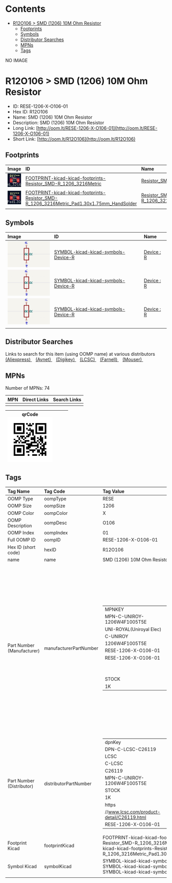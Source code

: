



Contents
========

* [R12O106 > SMD (1206) 10M Ohm Resistor](#r12o106--smd-1206-10m-ohm-resistor)
	* [Footprints](#footprints)
	* [Symbols](#symbols)
	* [Distributor Searches](#distributor-searches)
	* [MPNs](#mpns)
	* [Tags](#tags)
  
NO IMAGE  
# R12O106 > SMD (1206) 10M Ohm Resistor

- ID: RESE-1206-X-O106-01
- Hex ID: R12O106
- Name: SMD (1206) 10M Ohm Resistor
- Description: SMD (1206) 10M Ohm Resistor
- Long Link: [http://oom.lt/RESE-1206-X-O106-01](http://oom.lt/RESE-1206-X-O106-01)
- Short Link: [http://oom.lt/R12O106](http://oom.lt/R12O106)

## Footprints
  

|Image|ID|Name|
| :--- | :--- | :--- |
|[![](https://raw.githubusercontent.com/oomlout/oomlout_OOMP_eda_V2/main/FOOTPRINT/kicad/kicad-footprints/Resistor_SMD/R_1206_3216Metric/image_140.png)](https://github.com/oomlout/oomlout_OOMP_eda_V2/tree/main/FOOTPRINT/kicad/kicad-footprints/Resistor_SMD/R_1206_3216Metric/)|[FOOTPRINT-kicad-kicad-footprints-Resistor_SMD-R_1206_3216Metric](https://github.com/oomlout/oomlout_OOMP_eda_V2/tree/main/FOOTPRINT/kicad/kicad-footprints/Resistor_SMD/R_1206_3216Metric/)|[Resistor_SMD : R_1206_3216Metric](https://github.com/oomlout/oomlout_OOMP_eda_V2/tree/main/FOOTPRINT/kicad/kicad-footprints/Resistor_SMD/R_1206_3216Metric/)|
|[![](https://raw.githubusercontent.com/oomlout/oomlout_OOMP_eda_V2/main/FOOTPRINT/kicad/kicad-footprints/Resistor_SMD/R_1206_3216Metric_Pad1.30x1.75mm_HandSolder/image_140.png)](https://github.com/oomlout/oomlout_OOMP_eda_V2/tree/main/FOOTPRINT/kicad/kicad-footprints/Resistor_SMD/R_1206_3216Metric_Pad1.30x1.75mm_HandSolder/)|[FOOTPRINT-kicad-kicad-footprints-Resistor_SMD-R_1206_3216Metric_Pad1.30x1.75mm_HandSolder](https://github.com/oomlout/oomlout_OOMP_eda_V2/tree/main/FOOTPRINT/kicad/kicad-footprints/Resistor_SMD/R_1206_3216Metric_Pad1.30x1.75mm_HandSolder/)|[Resistor_SMD : R_1206_3216Metric_Pad1.30x1.75mm_HandSolder](https://github.com/oomlout/oomlout_OOMP_eda_V2/tree/main/FOOTPRINT/kicad/kicad-footprints/Resistor_SMD/R_1206_3216Metric_Pad1.30x1.75mm_HandSolder/)|
||||

## Symbols
  

|Image|ID|Name|
| :--- | :--- | :--- |
|[![](https://raw.githubusercontent.com/oomlout/oomlout_OOMP_eda_V2/main/SYMBOL/kicad/kicad-symbols/Device/R/image_140.png)](https://github.com/oomlout/oomlout_OOMP_eda_V2/tree/main/SYMBOL/kicad/kicad-symbols/Device/R/)|[SYMBOL-kicad-kicad-symbols-Device-R](https://github.com/oomlout/oomlout_OOMP_eda_V2/tree/main/SYMBOL/kicad/kicad-symbols/Device/R/)|[Device : R](https://github.com/oomlout/oomlout_OOMP_eda_V2/tree/main/SYMBOL/kicad/kicad-symbols/Device/R/)|
|[![](https://raw.githubusercontent.com/oomlout/oomlout_OOMP_eda_V2/main/SYMBOL/kicad/kicad-symbols/Device/R/image_140.png)](https://github.com/oomlout/oomlout_OOMP_eda_V2/tree/main/SYMBOL/kicad/kicad-symbols/Device/R/)|[SYMBOL-kicad-kicad-symbols-Device-R](https://github.com/oomlout/oomlout_OOMP_eda_V2/tree/main/SYMBOL/kicad/kicad-symbols/Device/R/)|[Device : R](https://github.com/oomlout/oomlout_OOMP_eda_V2/tree/main/SYMBOL/kicad/kicad-symbols/Device/R/)|
|[![](https://raw.githubusercontent.com/oomlout/oomlout_OOMP_eda_V2/main/SYMBOL/kicad/kicad-symbols/Device/R/image_140.png)](https://github.com/oomlout/oomlout_OOMP_eda_V2/tree/main/SYMBOL/kicad/kicad-symbols/Device/R/)|[SYMBOL-kicad-kicad-symbols-Device-R](https://github.com/oomlout/oomlout_OOMP_eda_V2/tree/main/SYMBOL/kicad/kicad-symbols/Device/R/)|[Device : R](https://github.com/oomlout/oomlout_OOMP_eda_V2/tree/main/SYMBOL/kicad/kicad-symbols/Device/R/)|
||||

## Distributor Searches
  
Links to search for this item (using OOMP name) at various distributors  
[(Aliexpress) ](https://www.aliexpress.com/wholesale?SearchText=1117SMD+1206+10M+Ohm+Resistor)&nbsp;&nbsp;&nbsp;[(Avnet) ](https://www.avnet.com/shop/us/search/SMD+1206+10M+Ohm+Resistor)&nbsp;&nbsp;&nbsp;[(Digikey) ](https://www.digikey.co.uk/en/products/result?s=SMD+1206+10M+Ohm+Resistor)&nbsp;&nbsp;&nbsp;[(LCSC) ](https://www.lcsc.com/search?q=SMD+1206+10M+Ohm+Resistor)&nbsp;&nbsp;&nbsp;[(Farnell) ](https://uk.farnell.com/search?st=SMD+1206+10M+Ohm+Resistor)&nbsp;&nbsp;&nbsp;[(Mouser) ](https://www.mouser.com/c/?q=SMD+1206+10M+Ohm+Resistor)&nbsp;&nbsp;&nbsp;
## MPNs
  
Number of MPNs: 74  

|MPN|Direct Links|Search Links|
| :--- | :--- | :--- |
||||
  

|qrCode<br>[![](https://raw.githubusercontent.com/oomlout/oomlout_OOMP_parts_V2/main/RESE/1206/X/O106/01/qrCode_140.png)](https://github.com/oomlout/oomlout_OOMP_parts_V2/tree/main/RESE/1206/X/O106/01/qrCode.png)||||
| :---: | :---: | :---: | :---: |

## Tags
  

|Tag Name|Tag Code|Tag Value|
| :--- | :--- | :--- |
|OOMP Type|oompType|RESE|
|OOMP Size|oompSize|1206|
|OOMP Color|oompColor|X|
|OOMP Description|oompDesc|O106|
|OOMP Index|oompIndex|01|
|Full OOMP ID|oompID|RESE-1206-X-O106-01|
|Hex ID (short code)|hexID|R12O106|
|name|name|SMD (1206) 10M Ohm Resistor|
|Part Number (Manufacturer)|manufacturerPartNumber|<table><tr><td>MPNKEY</td></tr><tr><td> MPN-C-UNIROY-1206W4F1005T5E</td><td> MANUFACTURER</td></tr><tr><td> UNI-ROYAL(Uniroyal Elec)</td><td> MANUCODE</td></tr><tr><td> C-UNIROY</td><td> MPN</td></tr><tr><td> 1206W4F1005T5E</td><td> OOMPIDPARTIAL</td></tr><tr><td> RESE-1206-X-O106-01</td><td> OOMPID</td></tr><tr><td> RESE-1206-X-O106-01</td><td> LINK</td></tr><tr><td> </td><td> DESCRIPTION</td></tr><tr><td> </td><td> TAGS</td></tr><tr><td> STOCK</td></tr><tr><td>1K</td></tr></table></td><td> <table><tr><td>MPNKEY</td></tr><tr><td> MPN-C-UNIROY-1206W4J0106T5E</td><td> MANUFACTURER</td></tr><tr><td> UNI-ROYAL(Uniroyal Elec)</td><td> MANUCODE</td></tr><tr><td> C-UNIROY</td><td> MPN</td></tr><tr><td> 1206W4J0106T5E</td><td> OOMPIDPARTIAL</td></tr><tr><td> RESE-1206-X-O106-01</td><td> OOMPID</td></tr><tr><td> RESE-1206-X-O106-01</td><td> LINK</td></tr><tr><td> </td><td> DESCRIPTION</td></tr><tr><td> </td><td> TAGS</td></tr><tr><td> STOCK</td></tr><tr><td>1K</td></tr></table></td><td> <table><tr><td>MPNKEY</td></tr><tr><td> MPN-C-LIZELE-CR1206F41005G</td><td> MANUFACTURER</td></tr><tr><td> LIZ Elec</td><td> MANUCODE</td></tr><tr><td> C-LIZELE</td><td> MPN</td></tr><tr><td> CR1206F41005G</td><td> OOMPIDPARTIAL</td></tr><tr><td> RESE-1206-X-O106-01</td><td> OOMPID</td></tr><tr><td> RESE-1206-X-O106-01</td><td> LINK</td></tr><tr><td> </td><td> DESCRIPTION</td></tr><tr><td> </td><td> TAGS</td></tr><tr><td> STOCK</td></tr><tr><td>1K</td></tr></table></td><td> <table><tr><td>MPNKEY</td></tr><tr><td> MPN-C-LIZELE-CR1206J40106G</td><td> MANUFACTURER</td></tr><tr><td> LIZ Elec</td><td> MANUCODE</td></tr><tr><td> C-LIZELE</td><td> MPN</td></tr><tr><td> CR1206J40106G</td><td> OOMPIDPARTIAL</td></tr><tr><td> RESE-1206-X-O106-01</td><td> OOMPID</td></tr><tr><td> RESE-1206-X-O106-01</td><td> LINK</td></tr><tr><td> </td><td> DESCRIPTION</td></tr><tr><td> </td><td> TAGS</td></tr><tr><td> STOCK</td></tr><tr><td>1K</td></tr></table></td><td> <table><tr><td>MPNKEY</td></tr><tr><td> MPN-C-RALEC-RTT061005FTP</td><td> MANUFACTURER</td></tr><tr><td> RALEC</td><td> MANUCODE</td></tr><tr><td> C-RALEC</td><td> MPN</td></tr><tr><td> RTT061005FTP</td><td> OOMPIDPARTIAL</td></tr><tr><td> RESE-1206-X-O106-01</td><td> OOMPID</td></tr><tr><td> RESE-1206-X-O106-01</td><td> LINK</td></tr><tr><td> </td><td> DESCRIPTION</td></tr><tr><td> </td><td> TAGS</td></tr><tr><td> STOCK</td></tr><tr><td>1K</td></tr></table></td><td> <table><tr><td>MPNKEY</td></tr><tr><td> MPN-C-RALEC-RTT06106JTP</td><td> MANUFACTURER</td></tr><tr><td> RALEC</td><td> MANUCODE</td></tr><tr><td> C-RALEC</td><td> MPN</td></tr><tr><td> RTT06106JTP</td><td> OOMPIDPARTIAL</td></tr><tr><td> RESE-1206-X-O106-01</td><td> OOMPID</td></tr><tr><td> RESE-1206-X-O106-01</td><td> LINK</td></tr><tr><td> </td><td> DESCRIPTION</td></tr><tr><td> </td><td> TAGS</td></tr><tr><td> STOCK</td></tr><tr><td>1K</td></tr></table></td><td> <table><tr><td>MPNKEY</td></tr><tr><td> MPN-C-YAGEO-RC1206JR-0710ML</td><td> MANUFACTURER</td></tr><tr><td> YAGEO</td><td> MANUCODE</td></tr><tr><td> C-YAGEO</td><td> MPN</td></tr><tr><td> RC1206JR-0710ML</td><td> OOMPIDPARTIAL</td></tr><tr><td> RESE-1206-X-O106-01</td><td> OOMPID</td></tr><tr><td> RESE-1206-X-O106-01</td><td> LINK</td></tr><tr><td> </td><td> DESCRIPTION</td></tr><tr><td> </td><td> TAGS</td></tr><tr><td> </td></tr></table></td><td> <table><tr><td>MPNKEY</td></tr><tr><td> MPN-C-WALSIN-WR12X106JTL</td><td> MANUFACTURER</td></tr><tr><td> Walsin Tech Corp</td><td> MANUCODE</td></tr><tr><td> C-WALSIN</td><td> MPN</td></tr><tr><td> WR12X106JTL</td><td> OOMPIDPARTIAL</td></tr><tr><td> RESE-1206-X-O106-01</td><td> OOMPID</td></tr><tr><td> RESE-1206-X-O106-01</td><td> LINK</td></tr><tr><td> </td><td> DESCRIPTION</td></tr><tr><td> </td><td> TAGS</td></tr><tr><td> </td></tr></table></td><td> <table><tr><td>MPNKEY</td></tr><tr><td> MPN-C-YAGEO-AC1206FR-0710ML</td><td> MANUFACTURER</td></tr><tr><td> YAGEO</td><td> MANUCODE</td></tr><tr><td> C-YAGEO</td><td> MPN</td></tr><tr><td> AC1206FR-0710ML</td><td> OOMPIDPARTIAL</td></tr><tr><td> RESE-1206-X-O106-01</td><td> OOMPID</td></tr><tr><td> RESE-1206-X-O106-01</td><td> LINK</td></tr><tr><td> </td><td> DESCRIPTION</td></tr><tr><td> </td><td> TAGS</td></tr><tr><td> </td></tr></table></td><td> <table><tr><td>MPNKEY</td></tr><tr><td> MPN-C-EVEROH-CR1206J10M0P05Z</td><td> MANUFACTURER</td></tr><tr><td> Ever Ohms Tech</td><td> MANUCODE</td></tr><tr><td> C-EVEROH</td><td> MPN</td></tr><tr><td> CR1206J10M0P05Z</td><td> OOMPIDPARTIAL</td></tr><tr><td> RESE-1206-X-O106-01</td><td> OOMPID</td></tr><tr><td> RESE-1206-X-O106-01</td><td> LINK</td></tr><tr><td> </td><td> DESCRIPTION</td></tr><tr><td> </td><td> TAGS</td></tr><tr><td> STOCK</td></tr><tr><td>1K</td></tr></table></td><td> <table><tr><td>MPNKEY</td></tr><tr><td> MPN-C-TAITEC-RM12FTN1005</td><td> MANUFACTURER</td></tr><tr><td> TA-I Tech</td><td> MANUCODE</td></tr><tr><td> C-TAITEC</td><td> MPN</td></tr><tr><td> RM12FTN1005</td><td> OOMPIDPARTIAL</td></tr><tr><td> RESE-1206-X-O106-01</td><td> OOMPID</td></tr><tr><td> RESE-1206-X-O106-01</td><td> LINK</td></tr><tr><td> </td><td> DESCRIPTION</td></tr><tr><td> </td><td> TAGS</td></tr><tr><td> </td></tr></table></td><td> <table><tr><td>MPNKEY</td></tr><tr><td> MPN-C-YAGEO-RC1206FR-0710ML</td><td> MANUFACTURER</td></tr><tr><td> YAGEO</td><td> MANUCODE</td></tr><tr><td> C-YAGEO</td><td> MPN</td></tr><tr><td> RC1206FR-0710ML</td><td> OOMPIDPARTIAL</td></tr><tr><td> RESE-1206-X-O106-01</td><td> OOMPID</td></tr><tr><td> RESE-1206-X-O106-01</td><td> LINK</td></tr><tr><td> </td><td> DESCRIPTION</td></tr><tr><td> </td><td> TAGS</td></tr><tr><td> STOCK</td></tr><tr><td>1K</td></tr></table></td><td> <table><tr><td>MPNKEY</td></tr><tr><td> MPN-C-FHGUAN-RS-06L106JT</td><td> MANUFACTURER</td></tr><tr><td> FH (Guangdong Fenghua Advanced Tech)</td><td> MANUCODE</td></tr><tr><td> C-FHGUAN</td><td> MPN</td></tr><tr><td> RS-06L106JT</td><td> OOMPIDPARTIAL</td></tr><tr><td> RESE-1206-X-O106-01</td><td> OOMPID</td></tr><tr><td> RESE-1206-X-O106-01</td><td> LINK</td></tr><tr><td> </td><td> DESCRIPTION</td></tr><tr><td> </td><td> TAGS</td></tr><tr><td> </td></tr></table></td><td> <table><tr><td>MPNKEY</td></tr><tr><td> MPN-C-FHGUAN-RS-06L1005FT</td><td> MANUFACTURER</td></tr><tr><td> FH (Guangdong Fenghua Advanced Tech)</td><td> MANUCODE</td></tr><tr><td> C-FHGUAN</td><td> MPN</td></tr><tr><td> RS-06L1005FT</td><td> OOMPIDPARTIAL</td></tr><tr><td> RESE-1206-X-O106-01</td><td> OOMPID</td></tr><tr><td> RESE-1206-X-O106-01</td><td> LINK</td></tr><tr><td> </td><td> DESCRIPTION</td></tr><tr><td> </td><td> TAGS</td></tr><tr><td> </td></tr></table></td><td> <table><tr><td>MPNKEY</td></tr><tr><td> MPN-C-TYOHM-RMC120610M1%N</td><td> MANUFACTURER</td></tr><tr><td> TyoHM</td><td> MANUCODE</td></tr><tr><td> C-TYOHM</td><td> MPN</td></tr><tr><td> RMC120610M1%N</td><td> OOMPIDPARTIAL</td></tr><tr><td> RESE-1206-X-O106-01</td><td> OOMPID</td></tr><tr><td> RESE-1206-X-O106-01</td><td> LINK</td></tr><tr><td> </td><td> DESCRIPTION</td></tr><tr><td> </td><td> TAGS</td></tr><tr><td> </td></tr></table></td><td> <table><tr><td>MPNKEY</td></tr><tr><td> MPN-C-YAGEO-RV1206FR-0710ML</td><td> MANUFACTURER</td></tr><tr><td> YAGEO</td><td> MANUCODE</td></tr><tr><td> C-YAGEO</td><td> MPN</td></tr><tr><td> RV1206FR-0710ML</td><td> OOMPIDPARTIAL</td></tr><tr><td> RESE-1206-X-O106-01</td><td> OOMPID</td></tr><tr><td> RESE-1206-X-O106-01</td><td> LINK</td></tr><tr><td> </td><td> DESCRIPTION</td></tr><tr><td> </td><td> TAGS</td></tr><tr><td> </td></tr></table></td><td> <table><tr><td>MPNKEY</td></tr><tr><td> MPN-C-WALSIN-WR12W1005FTL</td><td> MANUFACTURER</td></tr><tr><td> Walsin Tech Corp</td><td> MANUCODE</td></tr><tr><td> C-WALSIN</td><td> MPN</td></tr><tr><td> WR12W1005FTL</td><td> OOMPIDPARTIAL</td></tr><tr><td> RESE-1206-X-O106-01</td><td> OOMPID</td></tr><tr><td> RESE-1206-X-O106-01</td><td> LINK</td></tr><tr><td> </td><td> DESCRIPTION</td></tr><tr><td> </td><td> TAGS</td></tr><tr><td> </td></tr></table></td><td> <table><tr><td>MPNKEY</td></tr><tr><td> MPN-C-KOASPE-HV73V2BTTD106J</td><td> MANUFACTURER</td></tr><tr><td> KOA Speer Elec</td><td> MANUCODE</td></tr><tr><td> C-KOASPE</td><td> MPN</td></tr><tr><td> HV73V2BTTD106J</td><td> OOMPIDPARTIAL</td></tr><tr><td> RESE-1206-X-O106-01</td><td> OOMPID</td></tr><tr><td> RESE-1206-X-O106-01</td><td> LINK</td></tr><tr><td> </td><td> DESCRIPTION</td></tr><tr><td> </td><td> TAGS</td></tr><tr><td> STOCK</td></tr><tr><td>1K</td></tr></table></td><td> <table><tr><td>MPNKEY</td></tr><tr><td> MPN-C-UNIROY-HV06W4J0106T5E</td><td> MANUFACTURER</td></tr><tr><td> UNI-ROYAL(Uniroyal Elec)</td><td> MANUCODE</td></tr><tr><td> C-UNIROY</td><td> MPN</td></tr><tr><td> HV06W4J0106T5E</td><td> OOMPIDPARTIAL</td></tr><tr><td> RESE-1206-X-O106-01</td><td> OOMPID</td></tr><tr><td> RESE-1206-X-O106-01</td><td> LINK</td></tr><tr><td> </td><td> DESCRIPTION</td></tr><tr><td> </td><td> TAGS</td></tr><tr><td> </td></tr></table></td><td> <table><tr><td>MPNKEY</td></tr><tr><td> MPN-C-VIKING-CR-06JL7---10M</td><td> MANUFACTURER</td></tr><tr><td> Viking Tech</td><td> MANUCODE</td></tr><tr><td> C-VIKING</td><td> MPN</td></tr><tr><td> CR-06JL7---10M</td><td> OOMPIDPARTIAL</td></tr><tr><td> RESE-1206-X-O106-01</td><td> OOMPID</td></tr><tr><td> RESE-1206-X-O106-01</td><td> LINK</td></tr><tr><td> </td><td> DESCRIPTION</td></tr><tr><td> </td><td> TAGS</td></tr><tr><td> </td></tr></table></td><td> <table><tr><td>MPNKEY</td></tr><tr><td> MPN-C-EVEROH-CR1206J10MP05</td><td> MANUFACTURER</td></tr><tr><td> Ever Ohms Tech</td><td> MANUCODE</td></tr><tr><td> C-EVEROH</td><td> MPN</td></tr><tr><td> CR1206J10MP05</td><td> OOMPIDPARTIAL</td></tr><tr><td> RESE-1206-X-O106-01</td><td> OOMPID</td></tr><tr><td> RESE-1206-X-O106-01</td><td> LINK</td></tr><tr><td> </td><td> DESCRIPTION</td></tr><tr><td> </td><td> TAGS</td></tr><tr><td> </td></tr></table></td><td> <table><tr><td>MPNKEY</td></tr><tr><td> MPN-C-KOASPE-RK73B2BTTD106J</td><td> MANUFACTURER</td></tr><tr><td> KOA Speer Elec</td><td> MANUCODE</td></tr><tr><td> C-KOASPE</td><td> MPN</td></tr><tr><td> RK73B2BTTD106J</td><td> OOMPIDPARTIAL</td></tr><tr><td> RESE-1206-X-O106-01</td><td> OOMPID</td></tr><tr><td> RESE-1206-X-O106-01</td><td> LINK</td></tr><tr><td> </td><td> DESCRIPTION</td></tr><tr><td> </td><td> TAGS</td></tr><tr><td> STOCK</td></tr><tr><td>1K</td></tr></table></td><td> <table><tr><td>MPNKEY</td></tr><tr><td> MPN-C-KOASPE-RK73H2BTTD1005F</td><td> MANUFACTURER</td></tr><tr><td> KOA Speer Elec</td><td> MANUCODE</td></tr><tr><td> C-KOASPE</td><td> MPN</td></tr><tr><td> RK73H2BTTD1005F</td><td> OOMPIDPARTIAL</td></tr><tr><td> RESE-1206-X-O106-01</td><td> OOMPID</td></tr><tr><td> RESE-1206-X-O106-01</td><td> LINK</td></tr><tr><td> </td><td> DESCRIPTION</td></tr><tr><td> </td><td> TAGS</td></tr><tr><td> </td></tr></table></td><td> <table><tr><td>MPNKEY</td></tr><tr><td> MPN-C-VISHAY-CRCW120610M0FKEA</td><td> MANUFACTURER</td></tr><tr><td> Vishay Intertech</td><td> MANUCODE</td></tr><tr><td> C-VISHAY</td><td> MPN</td></tr><tr><td> CRCW120610M0FKEA</td><td> OOMPIDPARTIAL</td></tr><tr><td> RESE-1206-X-O106-01</td><td> OOMPID</td></tr><tr><td> RESE-1206-X-O106-01</td><td> LINK</td></tr><tr><td> </td><td> DESCRIPTION</td></tr><tr><td> </td><td> TAGS</td></tr><tr><td> </td></tr></table></td><td> <table><tr><td>MPNKEY</td></tr><tr><td> MPN-C-EVEROH-CR1206F10M0P05Z</td><td> MANUFACTURER</td></tr><tr><td> Ever Ohms Tech</td><td> MANUCODE</td></tr><tr><td> C-EVEROH</td><td> MPN</td></tr><tr><td> CR1206F10M0P05Z</td><td> OOMPIDPARTIAL</td></tr><tr><td> RESE-1206-X-O106-01</td><td> OOMPID</td></tr><tr><td> RESE-1206-X-O106-01</td><td> LINK</td></tr><tr><td> </td><td> DESCRIPTION</td></tr><tr><td> </td><td> TAGS</td></tr><tr><td> STOCK</td></tr><tr><td>1K</td></tr></table></td><td> <table><tr><td>MPNKEY</td></tr><tr><td> MPN-C-UNIROY-NQ06W4F1005T5E</td><td> MANUFACTURER</td></tr><tr><td> UNI-ROYAL(Uniroyal Elec)</td><td> MANUCODE</td></tr><tr><td> C-UNIROY</td><td> MPN</td></tr><tr><td> NQ06W4F1005T5E</td><td> OOMPIDPARTIAL</td></tr><tr><td> RESE-1206-X-O106-01</td><td> OOMPID</td></tr><tr><td> RESE-1206-X-O106-01</td><td> LINK</td></tr><tr><td> </td><td> DESCRIPTION</td></tr><tr><td> </td><td> TAGS</td></tr><tr><td> </td></tr></table></td><td> <table><tr><td>MPNKEY</td></tr><tr><td> MPN-C-UNIROY-AS0606J0106T5E</td><td> MANUFACTURER</td></tr><tr><td> UNI-ROYAL(Uniroyal Elec)</td><td> MANUCODE</td></tr><tr><td> C-UNIROY</td><td> MPN</td></tr><tr><td> AS0606J0106T5E</td><td> OOMPIDPARTIAL</td></tr><tr><td> RESE-1206-X-O106-01</td><td> OOMPID</td></tr><tr><td> RESE-1206-X-O106-01</td><td> LINK</td></tr><tr><td> </td><td> DESCRIPTION</td></tr><tr><td> </td><td> TAGS</td></tr><tr><td> </td></tr></table></td><td> <table><tr><td>MPNKEY</td></tr><tr><td> MPN-C-ROHMSE-KTR18EZPF1005</td><td> MANUFACTURER</td></tr><tr><td> ROHM Semicon</td><td> MANUCODE</td></tr><tr><td> C-ROHMSE</td><td> MPN</td></tr><tr><td> KTR18EZPF1005</td><td> OOMPIDPARTIAL</td></tr><tr><td> RESE-1206-X-O106-01</td><td> OOMPID</td></tr><tr><td> RESE-1206-X-O106-01</td><td> LINK</td></tr><tr><td> </td><td> DESCRIPTION</td></tr><tr><td> </td><td> TAGS</td></tr><tr><td> </td></tr></table></td><td> <table><tr><td>MPNKEY</td></tr><tr><td> MPN-C-BOURNS-CHV1206-JW-106ELF</td><td> MANUFACTURER</td></tr><tr><td> BOURNS</td><td> MANUCODE</td></tr><tr><td> C-BOURNS</td><td> MPN</td></tr><tr><td> CHV1206-JW-106ELF</td><td> OOMPIDPARTIAL</td></tr><tr><td> RESE-1206-X-O106-01</td><td> OOMPID</td></tr><tr><td> RESE-1206-X-O106-01</td><td> LINK</td></tr><tr><td> </td><td> DESCRIPTION</td></tr><tr><td> </td><td> TAGS</td></tr><tr><td> </td></tr></table></td><td> <table><tr><td>MPNKEY</td></tr><tr><td> MPN-C-BOURNS-CHV1206-FX-1005ELF</td><td> MANUFACTURER</td></tr><tr><td> BOURNS</td><td> MANUCODE</td></tr><tr><td> C-BOURNS</td><td> MPN</td></tr><tr><td> CHV1206-FX-1005ELF</td><td> OOMPIDPARTIAL</td></tr><tr><td> RESE-1206-X-O106-01</td><td> OOMPID</td></tr><tr><td> RESE-1206-X-O106-01</td><td> LINK</td></tr><tr><td> </td><td> DESCRIPTION</td></tr><tr><td> </td><td> TAGS</td></tr><tr><td> </td></tr></table></td><td> <table><tr><td>MPNKEY</td></tr><tr><td> MPN-C-VISHAY-RCV120610M0JNEA</td><td> MANUFACTURER</td></tr><tr><td> Vishay Intertech</td><td> MANUCODE</td></tr><tr><td> C-VISHAY</td><td> MPN</td></tr><tr><td> RCV120610M0JNEA</td><td> OOMPIDPARTIAL</td></tr><tr><td> RESE-1206-X-O106-01</td><td> OOMPID</td></tr><tr><td> RESE-1206-X-O106-01</td><td> LINK</td></tr><tr><td> </td><td> DESCRIPTION</td></tr><tr><td> </td><td> TAGS</td></tr><tr><td> </td></tr></table></td><td> <table><tr><td>MPNKEY</td></tr><tr><td> MPN-C-VISHAY-RCV120610M0FKEA</td><td> MANUFACTURER</td></tr><tr><td> Vishay Intertech</td><td> MANUCODE</td></tr><tr><td> C-VISHAY</td><td> MPN</td></tr><tr><td> RCV120610M0FKEA</td><td> OOMPIDPARTIAL</td></tr><tr><td> RESE-1206-X-O106-01</td><td> OOMPID</td></tr><tr><td> RESE-1206-X-O106-01</td><td> LINK</td></tr><tr><td> </td><td> DESCRIPTION</td></tr><tr><td> </td><td> TAGS</td></tr><tr><td> </td></tr></table></td><td> <table><tr><td>MPNKEY</td></tr><tr><td> MPN-C-BOURNS-CR1206-JW-106ELF</td><td> MANUFACTURER</td></tr><tr><td> BOURNS</td><td> MANUCODE</td></tr><tr><td> C-BOURNS</td><td> MPN</td></tr><tr><td> CR1206-JW-106ELF</td><td> OOMPIDPARTIAL</td></tr><tr><td> RESE-1206-X-O106-01</td><td> OOMPID</td></tr><tr><td> RESE-1206-X-O106-01</td><td> LINK</td></tr><tr><td> </td><td> DESCRIPTION</td></tr><tr><td> </td><td> TAGS</td></tr><tr><td> </td></tr></table></td><td> <table><tr><td>MPNKEY</td></tr><tr><td> MPN-C-ROHMSE-ESR18EZPF1005</td><td> MANUFACTURER</td></tr><tr><td> ROHM Semicon</td><td> MANUCODE</td></tr><tr><td> C-ROHMSE</td><td> MPN</td></tr><tr><td> ESR18EZPF1005</td><td> OOMPIDPARTIAL</td></tr><tr><td> RESE-1206-X-O106-01</td><td> OOMPID</td></tr><tr><td> RESE-1206-X-O106-01</td><td> LINK</td></tr><tr><td> </td><td> DESCRIPTION</td></tr><tr><td> </td><td> TAGS</td></tr><tr><td> </td></tr></table></td><td> <table><tr><td>MPNKEY</td></tr><tr><td> MPN-C-TECONN-CRGH1206J10M</td><td> MANUFACTURER</td></tr><tr><td> TE Connectivity</td><td> MANUCODE</td></tr><tr><td> C-TECONN</td><td> MPN</td></tr><tr><td> CRGH1206J10M</td><td> OOMPIDPARTIAL</td></tr><tr><td> RESE-1206-X-O106-01</td><td> OOMPID</td></tr><tr><td> RESE-1206-X-O106-01</td><td> LINK</td></tr><tr><td> </td><td> DESCRIPTION</td></tr><tr><td> </td><td> TAGS</td></tr><tr><td> </td></tr></table></td><td> <table><tr><td>MPNKEY</td></tr><tr><td> MPN-C-TECONN-CRG1206F10M</td><td> MANUFACTURER</td></tr><tr><td> TE Connectivity</td><td> MANUCODE</td></tr><tr><td> C-TECONN</td><td> MPN</td></tr><tr><td> CRG1206F10M</td><td> OOMPIDPARTIAL</td></tr><tr><td> RESE-1206-X-O106-01</td><td> OOMPID</td></tr><tr><td> RESE-1206-X-O106-01</td><td> LINK</td></tr><tr><td> </td><td> DESCRIPTION</td></tr><tr><td> </td><td> TAGS</td></tr><tr><td> </td></tr></table></td><td> <table><tr><td>MPNKEY</td></tr><tr><td> MPN-C-OHMITE-HVC1206T1005JET</td><td> MANUFACTURER</td></tr><tr><td> Ohmite</td><td> MANUCODE</td></tr><tr><td> C-OHMITE</td><td> MPN</td></tr><tr><td> HVC1206T1005JET</td><td> OOMPIDPARTIAL</td></tr><tr><td> RESE-1206-X-O106-01</td><td> OOMPID</td></tr><tr><td> RESE-1206-X-O106-01</td><td> LINK</td></tr><tr><td> </td><td> DESCRIPTION</td></tr><tr><td> </td><td> TAGS</td></tr><tr><td> </td></tr></table></td><td> <table><tr><td>MPNKEY</td></tr><tr><td> MPN-C-UNIROY-1206W4F1005T5E</td><td> MANUFACTURER</td></tr><tr><td> UNI-ROYAL(Uniroyal Elec)</td><td> MANUCODE</td></tr><tr><td> C-UNIROY</td><td> MPN</td></tr><tr><td> 1206W4F1005T5E</td><td> OOMPIDPARTIAL</td></tr><tr><td> RESE-1206-X-O106-01</td><td> OOMPID</td></tr><tr><td> RESE-1206-X-O106-01</td><td> LINK</td></tr><tr><td> </td><td> DESCRIPTION</td></tr><tr><td> </td><td> TAGS</td></tr><tr><td> STOCK</td></tr><tr><td>1K</td></tr></table></td><td> <table><tr><td>MPNKEY</td></tr><tr><td> MPN-C-UNIROY-1206W4J0106T5E</td><td> MANUFACTURER</td></tr><tr><td> UNI-ROYAL(Uniroyal Elec)</td><td> MANUCODE</td></tr><tr><td> C-UNIROY</td><td> MPN</td></tr><tr><td> 1206W4J0106T5E</td><td> OOMPIDPARTIAL</td></tr><tr><td> RESE-1206-X-O106-01</td><td> OOMPID</td></tr><tr><td> RESE-1206-X-O106-01</td><td> LINK</td></tr><tr><td> </td><td> DESCRIPTION</td></tr><tr><td> </td><td> TAGS</td></tr><tr><td> STOCK</td></tr><tr><td>1K</td></tr></table></td><td> <table><tr><td>MPNKEY</td></tr><tr><td> MPN-C-LIZELE-CR1206F41005G</td><td> MANUFACTURER</td></tr><tr><td> LIZ Elec</td><td> MANUCODE</td></tr><tr><td> C-LIZELE</td><td> MPN</td></tr><tr><td> CR1206F41005G</td><td> OOMPIDPARTIAL</td></tr><tr><td> RESE-1206-X-O106-01</td><td> OOMPID</td></tr><tr><td> RESE-1206-X-O106-01</td><td> LINK</td></tr><tr><td> </td><td> DESCRIPTION</td></tr><tr><td> </td><td> TAGS</td></tr><tr><td> STOCK</td></tr><tr><td>1K</td></tr></table></td><td> <table><tr><td>MPNKEY</td></tr><tr><td> MPN-C-LIZELE-CR1206J40106G</td><td> MANUFACTURER</td></tr><tr><td> LIZ Elec</td><td> MANUCODE</td></tr><tr><td> C-LIZELE</td><td> MPN</td></tr><tr><td> CR1206J40106G</td><td> OOMPIDPARTIAL</td></tr><tr><td> RESE-1206-X-O106-01</td><td> OOMPID</td></tr><tr><td> RESE-1206-X-O106-01</td><td> LINK</td></tr><tr><td> </td><td> DESCRIPTION</td></tr><tr><td> </td><td> TAGS</td></tr><tr><td> STOCK</td></tr><tr><td>1K</td></tr></table></td><td> <table><tr><td>MPNKEY</td></tr><tr><td> MPN-C-RALEC-RTT061005FTP</td><td> MANUFACTURER</td></tr><tr><td> RALEC</td><td> MANUCODE</td></tr><tr><td> C-RALEC</td><td> MPN</td></tr><tr><td> RTT061005FTP</td><td> OOMPIDPARTIAL</td></tr><tr><td> RESE-1206-X-O106-01</td><td> OOMPID</td></tr><tr><td> RESE-1206-X-O106-01</td><td> LINK</td></tr><tr><td> </td><td> DESCRIPTION</td></tr><tr><td> </td><td> TAGS</td></tr><tr><td> STOCK</td></tr><tr><td>1K</td></tr></table></td><td> <table><tr><td>MPNKEY</td></tr><tr><td> MPN-C-RALEC-RTT06106JTP</td><td> MANUFACTURER</td></tr><tr><td> RALEC</td><td> MANUCODE</td></tr><tr><td> C-RALEC</td><td> MPN</td></tr><tr><td> RTT06106JTP</td><td> OOMPIDPARTIAL</td></tr><tr><td> RESE-1206-X-O106-01</td><td> OOMPID</td></tr><tr><td> RESE-1206-X-O106-01</td><td> LINK</td></tr><tr><td> </td><td> DESCRIPTION</td></tr><tr><td> </td><td> TAGS</td></tr><tr><td> STOCK</td></tr><tr><td>1K</td></tr></table></td><td> <table><tr><td>MPNKEY</td></tr><tr><td> MPN-C-YAGEO-RC1206JR-0710ML</td><td> MANUFACTURER</td></tr><tr><td> YAGEO</td><td> MANUCODE</td></tr><tr><td> C-YAGEO</td><td> MPN</td></tr><tr><td> RC1206JR-0710ML</td><td> OOMPIDPARTIAL</td></tr><tr><td> RESE-1206-X-O106-01</td><td> OOMPID</td></tr><tr><td> RESE-1206-X-O106-01</td><td> LINK</td></tr><tr><td> </td><td> DESCRIPTION</td></tr><tr><td> </td><td> TAGS</td></tr><tr><td> </td></tr></table></td><td> <table><tr><td>MPNKEY</td></tr><tr><td> MPN-C-WALSIN-WR12X106JTL</td><td> MANUFACTURER</td></tr><tr><td> Walsin Tech Corp</td><td> MANUCODE</td></tr><tr><td> C-WALSIN</td><td> MPN</td></tr><tr><td> WR12X106JTL</td><td> OOMPIDPARTIAL</td></tr><tr><td> RESE-1206-X-O106-01</td><td> OOMPID</td></tr><tr><td> RESE-1206-X-O106-01</td><td> LINK</td></tr><tr><td> </td><td> DESCRIPTION</td></tr><tr><td> </td><td> TAGS</td></tr><tr><td> </td></tr></table></td><td> <table><tr><td>MPNKEY</td></tr><tr><td> MPN-C-YAGEO-AC1206FR-0710ML</td><td> MANUFACTURER</td></tr><tr><td> YAGEO</td><td> MANUCODE</td></tr><tr><td> C-YAGEO</td><td> MPN</td></tr><tr><td> AC1206FR-0710ML</td><td> OOMPIDPARTIAL</td></tr><tr><td> RESE-1206-X-O106-01</td><td> OOMPID</td></tr><tr><td> RESE-1206-X-O106-01</td><td> LINK</td></tr><tr><td> </td><td> DESCRIPTION</td></tr><tr><td> </td><td> TAGS</td></tr><tr><td> </td></tr></table></td><td> <table><tr><td>MPNKEY</td></tr><tr><td> MPN-C-EVEROH-CR1206J10M0P05Z</td><td> MANUFACTURER</td></tr><tr><td> Ever Ohms Tech</td><td> MANUCODE</td></tr><tr><td> C-EVEROH</td><td> MPN</td></tr><tr><td> CR1206J10M0P05Z</td><td> OOMPIDPARTIAL</td></tr><tr><td> RESE-1206-X-O106-01</td><td> OOMPID</td></tr><tr><td> RESE-1206-X-O106-01</td><td> LINK</td></tr><tr><td> </td><td> DESCRIPTION</td></tr><tr><td> </td><td> TAGS</td></tr><tr><td> STOCK</td></tr><tr><td>1K</td></tr></table></td><td> <table><tr><td>MPNKEY</td></tr><tr><td> MPN-C-TAITEC-RM12FTN1005</td><td> MANUFACTURER</td></tr><tr><td> TA-I Tech</td><td> MANUCODE</td></tr><tr><td> C-TAITEC</td><td> MPN</td></tr><tr><td> RM12FTN1005</td><td> OOMPIDPARTIAL</td></tr><tr><td> RESE-1206-X-O106-01</td><td> OOMPID</td></tr><tr><td> RESE-1206-X-O106-01</td><td> LINK</td></tr><tr><td> </td><td> DESCRIPTION</td></tr><tr><td> </td><td> TAGS</td></tr><tr><td> </td></tr></table></td><td> <table><tr><td>MPNKEY</td></tr><tr><td> MPN-C-YAGEO-RC1206FR-0710ML</td><td> MANUFACTURER</td></tr><tr><td> YAGEO</td><td> MANUCODE</td></tr><tr><td> C-YAGEO</td><td> MPN</td></tr><tr><td> RC1206FR-0710ML</td><td> OOMPIDPARTIAL</td></tr><tr><td> RESE-1206-X-O106-01</td><td> OOMPID</td></tr><tr><td> RESE-1206-X-O106-01</td><td> LINK</td></tr><tr><td> </td><td> DESCRIPTION</td></tr><tr><td> </td><td> TAGS</td></tr><tr><td> STOCK</td></tr><tr><td>1K</td></tr></table></td><td> <table><tr><td>MPNKEY</td></tr><tr><td> MPN-C-FHGUAN-RS-06L106JT</td><td> MANUFACTURER</td></tr><tr><td> FH (Guangdong Fenghua Advanced Tech)</td><td> MANUCODE</td></tr><tr><td> C-FHGUAN</td><td> MPN</td></tr><tr><td> RS-06L106JT</td><td> OOMPIDPARTIAL</td></tr><tr><td> RESE-1206-X-O106-01</td><td> OOMPID</td></tr><tr><td> RESE-1206-X-O106-01</td><td> LINK</td></tr><tr><td> </td><td> DESCRIPTION</td></tr><tr><td> </td><td> TAGS</td></tr><tr><td> </td></tr></table></td><td> <table><tr><td>MPNKEY</td></tr><tr><td> MPN-C-FHGUAN-RS-06L1005FT</td><td> MANUFACTURER</td></tr><tr><td> FH (Guangdong Fenghua Advanced Tech)</td><td> MANUCODE</td></tr><tr><td> C-FHGUAN</td><td> MPN</td></tr><tr><td> RS-06L1005FT</td><td> OOMPIDPARTIAL</td></tr><tr><td> RESE-1206-X-O106-01</td><td> OOMPID</td></tr><tr><td> RESE-1206-X-O106-01</td><td> LINK</td></tr><tr><td> </td><td> DESCRIPTION</td></tr><tr><td> </td><td> TAGS</td></tr><tr><td> </td></tr></table></td><td> <table><tr><td>MPNKEY</td></tr><tr><td> MPN-C-TYOHM-RMC120610M1%N</td><td> MANUFACTURER</td></tr><tr><td> TyoHM</td><td> MANUCODE</td></tr><tr><td> C-TYOHM</td><td> MPN</td></tr><tr><td> RMC120610M1%N</td><td> OOMPIDPARTIAL</td></tr><tr><td> RESE-1206-X-O106-01</td><td> OOMPID</td></tr><tr><td> RESE-1206-X-O106-01</td><td> LINK</td></tr><tr><td> </td><td> DESCRIPTION</td></tr><tr><td> </td><td> TAGS</td></tr><tr><td> </td></tr></table></td><td> <table><tr><td>MPNKEY</td></tr><tr><td> MPN-C-YAGEO-RV1206FR-0710ML</td><td> MANUFACTURER</td></tr><tr><td> YAGEO</td><td> MANUCODE</td></tr><tr><td> C-YAGEO</td><td> MPN</td></tr><tr><td> RV1206FR-0710ML</td><td> OOMPIDPARTIAL</td></tr><tr><td> RESE-1206-X-O106-01</td><td> OOMPID</td></tr><tr><td> RESE-1206-X-O106-01</td><td> LINK</td></tr><tr><td> </td><td> DESCRIPTION</td></tr><tr><td> </td><td> TAGS</td></tr><tr><td> </td></tr></table></td><td> <table><tr><td>MPNKEY</td></tr><tr><td> MPN-C-WALSIN-WR12W1005FTL</td><td> MANUFACTURER</td></tr><tr><td> Walsin Tech Corp</td><td> MANUCODE</td></tr><tr><td> C-WALSIN</td><td> MPN</td></tr><tr><td> WR12W1005FTL</td><td> OOMPIDPARTIAL</td></tr><tr><td> RESE-1206-X-O106-01</td><td> OOMPID</td></tr><tr><td> RESE-1206-X-O106-01</td><td> LINK</td></tr><tr><td> </td><td> DESCRIPTION</td></tr><tr><td> </td><td> TAGS</td></tr><tr><td> </td></tr></table></td><td> <table><tr><td>MPNKEY</td></tr><tr><td> MPN-C-KOASPE-HV73V2BTTD106J</td><td> MANUFACTURER</td></tr><tr><td> KOA Speer Elec</td><td> MANUCODE</td></tr><tr><td> C-KOASPE</td><td> MPN</td></tr><tr><td> HV73V2BTTD106J</td><td> OOMPIDPARTIAL</td></tr><tr><td> RESE-1206-X-O106-01</td><td> OOMPID</td></tr><tr><td> RESE-1206-X-O106-01</td><td> LINK</td></tr><tr><td> </td><td> DESCRIPTION</td></tr><tr><td> </td><td> TAGS</td></tr><tr><td> STOCK</td></tr><tr><td>1K</td></tr></table></td><td> <table><tr><td>MPNKEY</td></tr><tr><td> MPN-C-UNIROY-HV06W4J0106T5E</td><td> MANUFACTURER</td></tr><tr><td> UNI-ROYAL(Uniroyal Elec)</td><td> MANUCODE</td></tr><tr><td> C-UNIROY</td><td> MPN</td></tr><tr><td> HV06W4J0106T5E</td><td> OOMPIDPARTIAL</td></tr><tr><td> RESE-1206-X-O106-01</td><td> OOMPID</td></tr><tr><td> RESE-1206-X-O106-01</td><td> LINK</td></tr><tr><td> </td><td> DESCRIPTION</td></tr><tr><td> </td><td> TAGS</td></tr><tr><td> </td></tr></table></td><td> <table><tr><td>MPNKEY</td></tr><tr><td> MPN-C-VIKING-CR-06JL7---10M</td><td> MANUFACTURER</td></tr><tr><td> Viking Tech</td><td> MANUCODE</td></tr><tr><td> C-VIKING</td><td> MPN</td></tr><tr><td> CR-06JL7---10M</td><td> OOMPIDPARTIAL</td></tr><tr><td> RESE-1206-X-O106-01</td><td> OOMPID</td></tr><tr><td> RESE-1206-X-O106-01</td><td> LINK</td></tr><tr><td> </td><td> DESCRIPTION</td></tr><tr><td> </td><td> TAGS</td></tr><tr><td> </td></tr></table></td><td> <table><tr><td>MPNKEY</td></tr><tr><td> MPN-C-EVEROH-CR1206J10MP05</td><td> MANUFACTURER</td></tr><tr><td> Ever Ohms Tech</td><td> MANUCODE</td></tr><tr><td> C-EVEROH</td><td> MPN</td></tr><tr><td> CR1206J10MP05</td><td> OOMPIDPARTIAL</td></tr><tr><td> RESE-1206-X-O106-01</td><td> OOMPID</td></tr><tr><td> RESE-1206-X-O106-01</td><td> LINK</td></tr><tr><td> </td><td> DESCRIPTION</td></tr><tr><td> </td><td> TAGS</td></tr><tr><td> </td></tr></table></td><td> <table><tr><td>MPNKEY</td></tr><tr><td> MPN-C-KOASPE-RK73B2BTTD106J</td><td> MANUFACTURER</td></tr><tr><td> KOA Speer Elec</td><td> MANUCODE</td></tr><tr><td> C-KOASPE</td><td> MPN</td></tr><tr><td> RK73B2BTTD106J</td><td> OOMPIDPARTIAL</td></tr><tr><td> RESE-1206-X-O106-01</td><td> OOMPID</td></tr><tr><td> RESE-1206-X-O106-01</td><td> LINK</td></tr><tr><td> </td><td> DESCRIPTION</td></tr><tr><td> </td><td> TAGS</td></tr><tr><td> STOCK</td></tr><tr><td>1K</td></tr></table></td><td> <table><tr><td>MPNKEY</td></tr><tr><td> MPN-C-KOASPE-RK73H2BTTD1005F</td><td> MANUFACTURER</td></tr><tr><td> KOA Speer Elec</td><td> MANUCODE</td></tr><tr><td> C-KOASPE</td><td> MPN</td></tr><tr><td> RK73H2BTTD1005F</td><td> OOMPIDPARTIAL</td></tr><tr><td> RESE-1206-X-O106-01</td><td> OOMPID</td></tr><tr><td> RESE-1206-X-O106-01</td><td> LINK</td></tr><tr><td> </td><td> DESCRIPTION</td></tr><tr><td> </td><td> TAGS</td></tr><tr><td> </td></tr></table></td><td> <table><tr><td>MPNKEY</td></tr><tr><td> MPN-C-VISHAY-CRCW120610M0FKEA</td><td> MANUFACTURER</td></tr><tr><td> Vishay Intertech</td><td> MANUCODE</td></tr><tr><td> C-VISHAY</td><td> MPN</td></tr><tr><td> CRCW120610M0FKEA</td><td> OOMPIDPARTIAL</td></tr><tr><td> RESE-1206-X-O106-01</td><td> OOMPID</td></tr><tr><td> RESE-1206-X-O106-01</td><td> LINK</td></tr><tr><td> </td><td> DESCRIPTION</td></tr><tr><td> </td><td> TAGS</td></tr><tr><td> </td></tr></table></td><td> <table><tr><td>MPNKEY</td></tr><tr><td> MPN-C-EVEROH-CR1206F10M0P05Z</td><td> MANUFACTURER</td></tr><tr><td> Ever Ohms Tech</td><td> MANUCODE</td></tr><tr><td> C-EVEROH</td><td> MPN</td></tr><tr><td> CR1206F10M0P05Z</td><td> OOMPIDPARTIAL</td></tr><tr><td> RESE-1206-X-O106-01</td><td> OOMPID</td></tr><tr><td> RESE-1206-X-O106-01</td><td> LINK</td></tr><tr><td> </td><td> DESCRIPTION</td></tr><tr><td> </td><td> TAGS</td></tr><tr><td> STOCK</td></tr><tr><td>1K</td></tr></table></td><td> <table><tr><td>MPNKEY</td></tr><tr><td> MPN-C-UNIROY-NQ06W4F1005T5E</td><td> MANUFACTURER</td></tr><tr><td> UNI-ROYAL(Uniroyal Elec)</td><td> MANUCODE</td></tr><tr><td> C-UNIROY</td><td> MPN</td></tr><tr><td> NQ06W4F1005T5E</td><td> OOMPIDPARTIAL</td></tr><tr><td> RESE-1206-X-O106-01</td><td> OOMPID</td></tr><tr><td> RESE-1206-X-O106-01</td><td> LINK</td></tr><tr><td> </td><td> DESCRIPTION</td></tr><tr><td> </td><td> TAGS</td></tr><tr><td> </td></tr></table></td><td> <table><tr><td>MPNKEY</td></tr><tr><td> MPN-C-UNIROY-AS0606J0106T5E</td><td> MANUFACTURER</td></tr><tr><td> UNI-ROYAL(Uniroyal Elec)</td><td> MANUCODE</td></tr><tr><td> C-UNIROY</td><td> MPN</td></tr><tr><td> AS0606J0106T5E</td><td> OOMPIDPARTIAL</td></tr><tr><td> RESE-1206-X-O106-01</td><td> OOMPID</td></tr><tr><td> RESE-1206-X-O106-01</td><td> LINK</td></tr><tr><td> </td><td> DESCRIPTION</td></tr><tr><td> </td><td> TAGS</td></tr><tr><td> </td></tr></table></td><td> <table><tr><td>MPNKEY</td></tr><tr><td> MPN-C-ROHMSE-KTR18EZPF1005</td><td> MANUFACTURER</td></tr><tr><td> ROHM Semicon</td><td> MANUCODE</td></tr><tr><td> C-ROHMSE</td><td> MPN</td></tr><tr><td> KTR18EZPF1005</td><td> OOMPIDPARTIAL</td></tr><tr><td> RESE-1206-X-O106-01</td><td> OOMPID</td></tr><tr><td> RESE-1206-X-O106-01</td><td> LINK</td></tr><tr><td> </td><td> DESCRIPTION</td></tr><tr><td> </td><td> TAGS</td></tr><tr><td> </td></tr></table></td><td> <table><tr><td>MPNKEY</td></tr><tr><td> MPN-C-BOURNS-CHV1206-JW-106ELF</td><td> MANUFACTURER</td></tr><tr><td> BOURNS</td><td> MANUCODE</td></tr><tr><td> C-BOURNS</td><td> MPN</td></tr><tr><td> CHV1206-JW-106ELF</td><td> OOMPIDPARTIAL</td></tr><tr><td> RESE-1206-X-O106-01</td><td> OOMPID</td></tr><tr><td> RESE-1206-X-O106-01</td><td> LINK</td></tr><tr><td> </td><td> DESCRIPTION</td></tr><tr><td> </td><td> TAGS</td></tr><tr><td> </td></tr></table></td><td> <table><tr><td>MPNKEY</td></tr><tr><td> MPN-C-BOURNS-CHV1206-FX-1005ELF</td><td> MANUFACTURER</td></tr><tr><td> BOURNS</td><td> MANUCODE</td></tr><tr><td> C-BOURNS</td><td> MPN</td></tr><tr><td> CHV1206-FX-1005ELF</td><td> OOMPIDPARTIAL</td></tr><tr><td> RESE-1206-X-O106-01</td><td> OOMPID</td></tr><tr><td> RESE-1206-X-O106-01</td><td> LINK</td></tr><tr><td> </td><td> DESCRIPTION</td></tr><tr><td> </td><td> TAGS</td></tr><tr><td> </td></tr></table></td><td> <table><tr><td>MPNKEY</td></tr><tr><td> MPN-C-VISHAY-RCV120610M0JNEA</td><td> MANUFACTURER</td></tr><tr><td> Vishay Intertech</td><td> MANUCODE</td></tr><tr><td> C-VISHAY</td><td> MPN</td></tr><tr><td> RCV120610M0JNEA</td><td> OOMPIDPARTIAL</td></tr><tr><td> RESE-1206-X-O106-01</td><td> OOMPID</td></tr><tr><td> RESE-1206-X-O106-01</td><td> LINK</td></tr><tr><td> </td><td> DESCRIPTION</td></tr><tr><td> </td><td> TAGS</td></tr><tr><td> </td></tr></table></td><td> <table><tr><td>MPNKEY</td></tr><tr><td> MPN-C-VISHAY-RCV120610M0FKEA</td><td> MANUFACTURER</td></tr><tr><td> Vishay Intertech</td><td> MANUCODE</td></tr><tr><td> C-VISHAY</td><td> MPN</td></tr><tr><td> RCV120610M0FKEA</td><td> OOMPIDPARTIAL</td></tr><tr><td> RESE-1206-X-O106-01</td><td> OOMPID</td></tr><tr><td> RESE-1206-X-O106-01</td><td> LINK</td></tr><tr><td> </td><td> DESCRIPTION</td></tr><tr><td> </td><td> TAGS</td></tr><tr><td> </td></tr></table></td><td> <table><tr><td>MPNKEY</td></tr><tr><td> MPN-C-BOURNS-CR1206-JW-106ELF</td><td> MANUFACTURER</td></tr><tr><td> BOURNS</td><td> MANUCODE</td></tr><tr><td> C-BOURNS</td><td> MPN</td></tr><tr><td> CR1206-JW-106ELF</td><td> OOMPIDPARTIAL</td></tr><tr><td> RESE-1206-X-O106-01</td><td> OOMPID</td></tr><tr><td> RESE-1206-X-O106-01</td><td> LINK</td></tr><tr><td> </td><td> DESCRIPTION</td></tr><tr><td> </td><td> TAGS</td></tr><tr><td> </td></tr></table></td><td> <table><tr><td>MPNKEY</td></tr><tr><td> MPN-C-ROHMSE-ESR18EZPF1005</td><td> MANUFACTURER</td></tr><tr><td> ROHM Semicon</td><td> MANUCODE</td></tr><tr><td> C-ROHMSE</td><td> MPN</td></tr><tr><td> ESR18EZPF1005</td><td> OOMPIDPARTIAL</td></tr><tr><td> RESE-1206-X-O106-01</td><td> OOMPID</td></tr><tr><td> RESE-1206-X-O106-01</td><td> LINK</td></tr><tr><td> </td><td> DESCRIPTION</td></tr><tr><td> </td><td> TAGS</td></tr><tr><td> </td></tr></table></td><td> <table><tr><td>MPNKEY</td></tr><tr><td> MPN-C-TECONN-CRGH1206J10M</td><td> MANUFACTURER</td></tr><tr><td> TE Connectivity</td><td> MANUCODE</td></tr><tr><td> C-TECONN</td><td> MPN</td></tr><tr><td> CRGH1206J10M</td><td> OOMPIDPARTIAL</td></tr><tr><td> RESE-1206-X-O106-01</td><td> OOMPID</td></tr><tr><td> RESE-1206-X-O106-01</td><td> LINK</td></tr><tr><td> </td><td> DESCRIPTION</td></tr><tr><td> </td><td> TAGS</td></tr><tr><td> </td></tr></table></td><td> <table><tr><td>MPNKEY</td></tr><tr><td> MPN-C-TECONN-CRG1206F10M</td><td> MANUFACTURER</td></tr><tr><td> TE Connectivity</td><td> MANUCODE</td></tr><tr><td> C-TECONN</td><td> MPN</td></tr><tr><td> CRG1206F10M</td><td> OOMPIDPARTIAL</td></tr><tr><td> RESE-1206-X-O106-01</td><td> OOMPID</td></tr><tr><td> RESE-1206-X-O106-01</td><td> LINK</td></tr><tr><td> </td><td> DESCRIPTION</td></tr><tr><td> </td><td> TAGS</td></tr><tr><td> </td></tr></table></td><td> <table><tr><td>MPNKEY</td></tr><tr><td> MPN-C-OHMITE-HVC1206T1005JET</td><td> MANUFACTURER</td></tr><tr><td> Ohmite</td><td> MANUCODE</td></tr><tr><td> C-OHMITE</td><td> MPN</td></tr><tr><td> HVC1206T1005JET</td><td> OOMPIDPARTIAL</td></tr><tr><td> RESE-1206-X-O106-01</td><td> OOMPID</td></tr><tr><td> RESE-1206-X-O106-01</td><td> LINK</td></tr><tr><td> </td><td> DESCRIPTION</td></tr><tr><td> </td><td> TAGS</td></tr><tr><td> </td></tr></table>|
|Part Number (Distributor)|distributorPartNumber|<table><tr><td>dpnKey</td></tr><tr><td> DPN-C-LCSC-C26119</td><td> DISTRIBUTOR</td></tr><tr><td> LCSC</td><td> DISTRCODE</td></tr><tr><td> C-LCSC</td><td> DPN</td></tr><tr><td> C26119</td><td> MPN</td></tr><tr><td> MPN-C-UNIROY-1206W4F1005T5E</td><td> TAGS</td></tr><tr><td> STOCK</td></tr><tr><td>1K</td><td> LINK</td></tr><tr><td> https</td></tr><tr><td>//www.lcsc.com/product-detail/C26119.html</td><td> OOMPID</td></tr><tr><td> RESE-1206-X-O106-01</td></tr></table></td><td> <table><tr><td>dpnKey</td></tr><tr><td> DPN-C-LCSC-C71009</td><td> DISTRIBUTOR</td></tr><tr><td> LCSC</td><td> DISTRCODE</td></tr><tr><td> C-LCSC</td><td> DPN</td></tr><tr><td> C71009</td><td> MPN</td></tr><tr><td> MPN-C-UNIROY-1206W4J0106T5E</td><td> TAGS</td></tr><tr><td> STOCK</td></tr><tr><td>1K</td><td> LINK</td></tr><tr><td> https</td></tr><tr><td>//www.lcsc.com/product-detail/C71009.html</td><td> OOMPID</td></tr><tr><td> RESE-1206-X-O106-01</td></tr></table></td><td> <table><tr><td>dpnKey</td></tr><tr><td> DPN-C-LCSC-C102064</td><td> DISTRIBUTOR</td></tr><tr><td> LCSC</td><td> DISTRCODE</td></tr><tr><td> C-LCSC</td><td> DPN</td></tr><tr><td> C102064</td><td> MPN</td></tr><tr><td> MPN-C-LIZELE-CR1206F41005G</td><td> TAGS</td></tr><tr><td> STOCK</td></tr><tr><td>1K</td><td> LINK</td></tr><tr><td> https</td></tr><tr><td>//www.lcsc.com/product-detail/C102064.html</td><td> OOMPID</td></tr><tr><td> RESE-1206-X-O106-01</td></tr></table></td><td> <table><tr><td>dpnKey</td></tr><tr><td> DPN-C-LCSC-C102272</td><td> DISTRIBUTOR</td></tr><tr><td> LCSC</td><td> DISTRCODE</td></tr><tr><td> C-LCSC</td><td> DPN</td></tr><tr><td> C102272</td><td> MPN</td></tr><tr><td> MPN-C-LIZELE-CR1206J40106G</td><td> TAGS</td></tr><tr><td> STOCK</td></tr><tr><td>1K</td><td> LINK</td></tr><tr><td> https</td></tr><tr><td>//www.lcsc.com/product-detail/C102272.html</td><td> OOMPID</td></tr><tr><td> RESE-1206-X-O106-01</td></tr></table></td><td> <table><tr><td>dpnKey</td></tr><tr><td> DPN-C-LCSC-C104598</td><td> DISTRIBUTOR</td></tr><tr><td> LCSC</td><td> DISTRCODE</td></tr><tr><td> C-LCSC</td><td> DPN</td></tr><tr><td> C104598</td><td> MPN</td></tr><tr><td> MPN-C-RALEC-RTT061005FTP</td><td> TAGS</td></tr><tr><td> STOCK</td></tr><tr><td>1K</td><td> LINK</td></tr><tr><td> https</td></tr><tr><td>//www.lcsc.com/product-detail/C104598.html</td><td> OOMPID</td></tr><tr><td> RESE-1206-X-O106-01</td></tr></table></td><td> <table><tr><td>dpnKey</td></tr><tr><td> DPN-C-LCSC-C104605</td><td> DISTRIBUTOR</td></tr><tr><td> LCSC</td><td> DISTRCODE</td></tr><tr><td> C-LCSC</td><td> DPN</td></tr><tr><td> C104605</td><td> MPN</td></tr><tr><td> MPN-C-RALEC-RTT06106JTP</td><td> TAGS</td></tr><tr><td> STOCK</td></tr><tr><td>1K</td><td> LINK</td></tr><tr><td> https</td></tr><tr><td>//www.lcsc.com/product-detail/C104605.html</td><td> OOMPID</td></tr><tr><td> RESE-1206-X-O106-01</td></tr></table></td><td> <table><tr><td>dpnKey</td></tr><tr><td> DPN-C-LCSC-C137209</td><td> DISTRIBUTOR</td></tr><tr><td> LCSC</td><td> DISTRCODE</td></tr><tr><td> C-LCSC</td><td> DPN</td></tr><tr><td> C137209</td><td> MPN</td></tr><tr><td> MPN-C-YAGEO-RC1206JR-0710ML</td><td> TAGS</td></tr><tr><td> </td><td> LINK</td></tr><tr><td> https</td></tr><tr><td>//www.lcsc.com/product-detail/C137209.html</td><td> OOMPID</td></tr><tr><td> RESE-1206-X-O106-01</td></tr></table></td><td> <table><tr><td>dpnKey</td></tr><tr><td> DPN-C-LCSC-C171140</td><td> DISTRIBUTOR</td></tr><tr><td> LCSC</td><td> DISTRCODE</td></tr><tr><td> C-LCSC</td><td> DPN</td></tr><tr><td> C171140</td><td> MPN</td></tr><tr><td> MPN-C-WALSIN-WR12X106JTL</td><td> TAGS</td></tr><tr><td> </td><td> LINK</td></tr><tr><td> https</td></tr><tr><td>//www.lcsc.com/product-detail/C171140.html</td><td> OOMPID</td></tr><tr><td> RESE-1206-X-O106-01</td></tr></table></td><td> <table><tr><td>dpnKey</td></tr><tr><td> DPN-C-LCSC-C229277</td><td> DISTRIBUTOR</td></tr><tr><td> LCSC</td><td> DISTRCODE</td></tr><tr><td> C-LCSC</td><td> DPN</td></tr><tr><td> C229277</td><td> MPN</td></tr><tr><td> MPN-C-YAGEO-AC1206FR-0710ML</td><td> TAGS</td></tr><tr><td> </td><td> LINK</td></tr><tr><td> https</td></tr><tr><td>//www.lcsc.com/product-detail/C229277.html</td><td> OOMPID</td></tr><tr><td> RESE-1206-X-O106-01</td></tr></table></td><td> <table><tr><td>dpnKey</td></tr><tr><td> DPN-C-LCSC-C245618</td><td> DISTRIBUTOR</td></tr><tr><td> LCSC</td><td> DISTRCODE</td></tr><tr><td> C-LCSC</td><td> DPN</td></tr><tr><td> C245618</td><td> MPN</td></tr><tr><td> MPN-C-EVEROH-CR1206J10M0P05Z</td><td> TAGS</td></tr><tr><td> STOCK</td></tr><tr><td>1K</td><td> LINK</td></tr><tr><td> https</td></tr><tr><td>//www.lcsc.com/product-detail/C245618.html</td><td> OOMPID</td></tr><tr><td> RESE-1206-X-O106-01</td></tr></table></td><td> <table><tr><td>dpnKey</td></tr><tr><td> DPN-C-LCSC-C254750</td><td> DISTRIBUTOR</td></tr><tr><td> LCSC</td><td> DISTRCODE</td></tr><tr><td> C-LCSC</td><td> DPN</td></tr><tr><td> C254750</td><td> MPN</td></tr><tr><td> MPN-C-TAITEC-RM12FTN1005</td><td> TAGS</td></tr><tr><td> </td><td> LINK</td></tr><tr><td> https</td></tr><tr><td>//www.lcsc.com/product-detail/C254750.html</td><td> OOMPID</td></tr><tr><td> RESE-1206-X-O106-01</td></tr></table></td><td> <table><tr><td>dpnKey</td></tr><tr><td> DPN-C-LCSC-C275643</td><td> DISTRIBUTOR</td></tr><tr><td> LCSC</td><td> DISTRCODE</td></tr><tr><td> C-LCSC</td><td> DPN</td></tr><tr><td> C275643</td><td> MPN</td></tr><tr><td> MPN-C-YAGEO-RC1206FR-0710ML</td><td> TAGS</td></tr><tr><td> STOCK</td></tr><tr><td>1K</td><td> LINK</td></tr><tr><td> https</td></tr><tr><td>//www.lcsc.com/product-detail/C275643.html</td><td> OOMPID</td></tr><tr><td> RESE-1206-X-O106-01</td></tr></table></td><td> <table><tr><td>dpnKey</td></tr><tr><td> DPN-C-LCSC-C304912</td><td> DISTRIBUTOR</td></tr><tr><td> LCSC</td><td> DISTRCODE</td></tr><tr><td> C-LCSC</td><td> DPN</td></tr><tr><td> C304912</td><td> MPN</td></tr><tr><td> MPN-C-FHGUAN-RS-06L106JT</td><td> TAGS</td></tr><tr><td> </td><td> LINK</td></tr><tr><td> https</td></tr><tr><td>//www.lcsc.com/product-detail/C304912.html</td><td> OOMPID</td></tr><tr><td> RESE-1206-X-O106-01</td></tr></table></td><td> <table><tr><td>dpnKey</td></tr><tr><td> DPN-C-LCSC-C323193</td><td> DISTRIBUTOR</td></tr><tr><td> LCSC</td><td> DISTRCODE</td></tr><tr><td> C-LCSC</td><td> DPN</td></tr><tr><td> C323193</td><td> MPN</td></tr><tr><td> MPN-C-FHGUAN-RS-06L1005FT</td><td> TAGS</td></tr><tr><td> </td><td> LINK</td></tr><tr><td> https</td></tr><tr><td>//www.lcsc.com/product-detail/C323193.html</td><td> OOMPID</td></tr><tr><td> RESE-1206-X-O106-01</td></tr></table></td><td> <table><tr><td>dpnKey</td></tr><tr><td> DPN-C-LCSC-C325935</td><td> DISTRIBUTOR</td></tr><tr><td> LCSC</td><td> DISTRCODE</td></tr><tr><td> C-LCSC</td><td> DPN</td></tr><tr><td> C325935</td><td> MPN</td></tr><tr><td> MPN-C-TYOHM-RMC120610M1%N</td><td> TAGS</td></tr><tr><td> </td><td> LINK</td></tr><tr><td> https</td></tr><tr><td>//www.lcsc.com/product-detail/C325935.html</td><td> OOMPID</td></tr><tr><td> RESE-1206-X-O106-01</td></tr></table></td><td> <table><tr><td>dpnKey</td></tr><tr><td> DPN-C-LCSC-C326960</td><td> DISTRIBUTOR</td></tr><tr><td> LCSC</td><td> DISTRCODE</td></tr><tr><td> C-LCSC</td><td> DPN</td></tr><tr><td> C326960</td><td> MPN</td></tr><tr><td> MPN-C-YAGEO-RV1206FR-0710ML</td><td> TAGS</td></tr><tr><td> </td><td> LINK</td></tr><tr><td> https</td></tr><tr><td>//www.lcsc.com/product-detail/C326960.html</td><td> OOMPID</td></tr><tr><td> RESE-1206-X-O106-01</td></tr></table></td><td> <table><tr><td>dpnKey</td></tr><tr><td> DPN-C-LCSC-C334987</td><td> DISTRIBUTOR</td></tr><tr><td> LCSC</td><td> DISTRCODE</td></tr><tr><td> C-LCSC</td><td> DPN</td></tr><tr><td> C334987</td><td> MPN</td></tr><tr><td> MPN-C-WALSIN-WR12W1005FTL</td><td> TAGS</td></tr><tr><td> </td><td> LINK</td></tr><tr><td> https</td></tr><tr><td>//www.lcsc.com/product-detail/C334987.html</td><td> OOMPID</td></tr><tr><td> RESE-1206-X-O106-01</td></tr></table></td><td> <table><tr><td>dpnKey</td></tr><tr><td> DPN-C-LCSC-C346105</td><td> DISTRIBUTOR</td></tr><tr><td> LCSC</td><td> DISTRCODE</td></tr><tr><td> C-LCSC</td><td> DPN</td></tr><tr><td> C346105</td><td> MPN</td></tr><tr><td> MPN-C-KOASPE-HV73V2BTTD106J</td><td> TAGS</td></tr><tr><td> STOCK</td></tr><tr><td>1K</td><td> LINK</td></tr><tr><td> https</td></tr><tr><td>//www.lcsc.com/product-detail/C346105.html</td><td> OOMPID</td></tr><tr><td> RESE-1206-X-O106-01</td></tr></table></td><td> <table><tr><td>dpnKey</td></tr><tr><td> DPN-C-LCSC-C414767</td><td> DISTRIBUTOR</td></tr><tr><td> LCSC</td><td> DISTRCODE</td></tr><tr><td> C-LCSC</td><td> DPN</td></tr><tr><td> C414767</td><td> MPN</td></tr><tr><td> MPN-C-UNIROY-HV06W4J0106T5E</td><td> TAGS</td></tr><tr><td> </td><td> LINK</td></tr><tr><td> https</td></tr><tr><td>//www.lcsc.com/product-detail/C414767.html</td><td> OOMPID</td></tr><tr><td> RESE-1206-X-O106-01</td></tr></table></td><td> <table><tr><td>dpnKey</td></tr><tr><td> DPN-C-LCSC-C416182</td><td> DISTRIBUTOR</td></tr><tr><td> LCSC</td><td> DISTRCODE</td></tr><tr><td> C-LCSC</td><td> DPN</td></tr><tr><td> C416182</td><td> MPN</td></tr><tr><td> MPN-C-VIKING-CR-06JL7---10M</td><td> TAGS</td></tr><tr><td> </td><td> LINK</td></tr><tr><td> https</td></tr><tr><td>//www.lcsc.com/product-detail/C416182.html</td><td> OOMPID</td></tr><tr><td> RESE-1206-X-O106-01</td></tr></table></td><td> <table><tr><td>dpnKey</td></tr><tr><td> DPN-C-LCSC-C429516</td><td> DISTRIBUTOR</td></tr><tr><td> LCSC</td><td> DISTRCODE</td></tr><tr><td> C-LCSC</td><td> DPN</td></tr><tr><td> C429516</td><td> MPN</td></tr><tr><td> MPN-C-EVEROH-CR1206J10MP05</td><td> TAGS</td></tr><tr><td> </td><td> LINK</td></tr><tr><td> https</td></tr><tr><td>//www.lcsc.com/product-detail/C429516.html</td><td> OOMPID</td></tr><tr><td> RESE-1206-X-O106-01</td></tr></table></td><td> <table><tr><td>dpnKey</td></tr><tr><td> DPN-C-LCSC-C719294</td><td> DISTRIBUTOR</td></tr><tr><td> LCSC</td><td> DISTRCODE</td></tr><tr><td> C-LCSC</td><td> DPN</td></tr><tr><td> C719294</td><td> MPN</td></tr><tr><td> MPN-C-KOASPE-RK73B2BTTD106J</td><td> TAGS</td></tr><tr><td> STOCK</td></tr><tr><td>1K</td><td> LINK</td></tr><tr><td> https</td></tr><tr><td>//www.lcsc.com/product-detail/C719294.html</td><td> OOMPID</td></tr><tr><td> RESE-1206-X-O106-01</td></tr></table></td><td> <table><tr><td>dpnKey</td></tr><tr><td> DPN-C-LCSC-C830402</td><td> DISTRIBUTOR</td></tr><tr><td> LCSC</td><td> DISTRCODE</td></tr><tr><td> C-LCSC</td><td> DPN</td></tr><tr><td> C830402</td><td> MPN</td></tr><tr><td> MPN-C-KOASPE-RK73H2BTTD1005F</td><td> TAGS</td></tr><tr><td> </td><td> LINK</td></tr><tr><td> https</td></tr><tr><td>//www.lcsc.com/product-detail/C830402.html</td><td> OOMPID</td></tr><tr><td> RESE-1206-X-O106-01</td></tr></table></td><td> <table><tr><td>dpnKey</td></tr><tr><td> DPN-C-LCSC-C844422</td><td> DISTRIBUTOR</td></tr><tr><td> LCSC</td><td> DISTRCODE</td></tr><tr><td> C-LCSC</td><td> DPN</td></tr><tr><td> C844422</td><td> MPN</td></tr><tr><td> MPN-C-VISHAY-CRCW120610M0FKEA</td><td> TAGS</td></tr><tr><td> </td><td> LINK</td></tr><tr><td> https</td></tr><tr><td>//www.lcsc.com/product-detail/C844422.html</td><td> OOMPID</td></tr><tr><td> RESE-1206-X-O106-01</td></tr></table></td><td> <table><tr><td>dpnKey</td></tr><tr><td> DPN-C-LCSC-C881315</td><td> DISTRIBUTOR</td></tr><tr><td> LCSC</td><td> DISTRCODE</td></tr><tr><td> C-LCSC</td><td> DPN</td></tr><tr><td> C881315</td><td> MPN</td></tr><tr><td> MPN-C-EVEROH-CR1206F10M0P05Z</td><td> TAGS</td></tr><tr><td> STOCK</td></tr><tr><td>1K</td><td> LINK</td></tr><tr><td> https</td></tr><tr><td>//www.lcsc.com/product-detail/C881315.html</td><td> OOMPID</td></tr><tr><td> RESE-1206-X-O106-01</td></tr></table></td><td> <table><tr><td>dpnKey</td></tr><tr><td> DPN-C-LCSC-C965067</td><td> DISTRIBUTOR</td></tr><tr><td> LCSC</td><td> DISTRCODE</td></tr><tr><td> C-LCSC</td><td> DPN</td></tr><tr><td> C965067</td><td> MPN</td></tr><tr><td> MPN-C-UNIROY-NQ06W4F1005T5E</td><td> TAGS</td></tr><tr><td> </td><td> LINK</td></tr><tr><td> https</td></tr><tr><td>//www.lcsc.com/product-detail/C965067.html</td><td> OOMPID</td></tr><tr><td> RESE-1206-X-O106-01</td></tr></table></td><td> <table><tr><td>dpnKey</td></tr><tr><td> DPN-C-LCSC-C966092</td><td> DISTRIBUTOR</td></tr><tr><td> LCSC</td><td> DISTRCODE</td></tr><tr><td> C-LCSC</td><td> DPN</td></tr><tr><td> C966092</td><td> MPN</td></tr><tr><td> MPN-C-UNIROY-AS0606J0106T5E</td><td> TAGS</td></tr><tr><td> </td><td> LINK</td></tr><tr><td> https</td></tr><tr><td>//www.lcsc.com/product-detail/C966092.html</td><td> OOMPID</td></tr><tr><td> RESE-1206-X-O106-01</td></tr></table></td><td> <table><tr><td>dpnKey</td></tr><tr><td> DPN-C-LCSC-C2075848</td><td> DISTRIBUTOR</td></tr><tr><td> LCSC</td><td> DISTRCODE</td></tr><tr><td> C-LCSC</td><td> DPN</td></tr><tr><td> C2075848</td><td> MPN</td></tr><tr><td> MPN-C-ROHMSE-KTR18EZPF1005</td><td> TAGS</td></tr><tr><td> </td><td> LINK</td></tr><tr><td> https</td></tr><tr><td>//www.lcsc.com/product-detail/C2075848.html</td><td> OOMPID</td></tr><tr><td> RESE-1206-X-O106-01</td></tr></table></td><td> <table><tr><td>dpnKey</td></tr><tr><td> DPN-C-LCSC-C2078633</td><td> DISTRIBUTOR</td></tr><tr><td> LCSC</td><td> DISTRCODE</td></tr><tr><td> C-LCSC</td><td> DPN</td></tr><tr><td> C2078633</td><td> MPN</td></tr><tr><td> MPN-C-BOURNS-CHV1206-JW-106ELF</td><td> TAGS</td></tr><tr><td> </td><td> LINK</td></tr><tr><td> https</td></tr><tr><td>//www.lcsc.com/product-detail/C2078633.html</td><td> OOMPID</td></tr><tr><td> RESE-1206-X-O106-01</td></tr></table></td><td> <table><tr><td>dpnKey</td></tr><tr><td> DPN-C-LCSC-C2078785</td><td> DISTRIBUTOR</td></tr><tr><td> LCSC</td><td> DISTRCODE</td></tr><tr><td> C-LCSC</td><td> DPN</td></tr><tr><td> C2078785</td><td> MPN</td></tr><tr><td> MPN-C-BOURNS-CHV1206-FX-1005ELF</td><td> TAGS</td></tr><tr><td> </td><td> LINK</td></tr><tr><td> https</td></tr><tr><td>//www.lcsc.com/product-detail/C2078785.html</td><td> OOMPID</td></tr><tr><td> RESE-1206-X-O106-01</td></tr></table></td><td> <table><tr><td>dpnKey</td></tr><tr><td> DPN-C-LCSC-C2086935</td><td> DISTRIBUTOR</td></tr><tr><td> LCSC</td><td> DISTRCODE</td></tr><tr><td> C-LCSC</td><td> DPN</td></tr><tr><td> C2086935</td><td> MPN</td></tr><tr><td> MPN-C-VISHAY-RCV120610M0JNEA</td><td> TAGS</td></tr><tr><td> </td><td> LINK</td></tr><tr><td> https</td></tr><tr><td>//www.lcsc.com/product-detail/C2086935.html</td><td> OOMPID</td></tr><tr><td> RESE-1206-X-O106-01</td></tr></table></td><td> <table><tr><td>dpnKey</td></tr><tr><td> DPN-C-LCSC-C2087604</td><td> DISTRIBUTOR</td></tr><tr><td> LCSC</td><td> DISTRCODE</td></tr><tr><td> C-LCSC</td><td> DPN</td></tr><tr><td> C2087604</td><td> MPN</td></tr><tr><td> MPN-C-VISHAY-RCV120610M0FKEA</td><td> TAGS</td></tr><tr><td> </td><td> LINK</td></tr><tr><td> https</td></tr><tr><td>//www.lcsc.com/product-detail/C2087604.html</td><td> OOMPID</td></tr><tr><td> RESE-1206-X-O106-01</td></tr></table></td><td> <table><tr><td>dpnKey</td></tr><tr><td> DPN-C-LCSC-C2091305</td><td> DISTRIBUTOR</td></tr><tr><td> LCSC</td><td> DISTRCODE</td></tr><tr><td> C-LCSC</td><td> DPN</td></tr><tr><td> C2091305</td><td> MPN</td></tr><tr><td> MPN-C-BOURNS-CR1206-JW-106ELF</td><td> TAGS</td></tr><tr><td> </td><td> LINK</td></tr><tr><td> https</td></tr><tr><td>//www.lcsc.com/product-detail/C2091305.html</td><td> OOMPID</td></tr><tr><td> RESE-1206-X-O106-01</td></tr></table></td><td> <table><tr><td>dpnKey</td></tr><tr><td> DPN-C-LCSC-C2094858</td><td> DISTRIBUTOR</td></tr><tr><td> LCSC</td><td> DISTRCODE</td></tr><tr><td> C-LCSC</td><td> DPN</td></tr><tr><td> C2094858</td><td> MPN</td></tr><tr><td> MPN-C-ROHMSE-ESR18EZPF1005</td><td> TAGS</td></tr><tr><td> </td><td> LINK</td></tr><tr><td> https</td></tr><tr><td>//www.lcsc.com/product-detail/C2094858.html</td><td> OOMPID</td></tr><tr><td> RESE-1206-X-O106-01</td></tr></table></td><td> <table><tr><td>dpnKey</td></tr><tr><td> DPN-C-LCSC-C2104003</td><td> DISTRIBUTOR</td></tr><tr><td> LCSC</td><td> DISTRCODE</td></tr><tr><td> C-LCSC</td><td> DPN</td></tr><tr><td> C2104003</td><td> MPN</td></tr><tr><td> MPN-C-TECONN-CRGH1206J10M</td><td> TAGS</td></tr><tr><td> </td><td> LINK</td></tr><tr><td> https</td></tr><tr><td>//www.lcsc.com/product-detail/C2104003.html</td><td> OOMPID</td></tr><tr><td> RESE-1206-X-O106-01</td></tr></table></td><td> <table><tr><td>dpnKey</td></tr><tr><td> DPN-C-LCSC-C2109760</td><td> DISTRIBUTOR</td></tr><tr><td> LCSC</td><td> DISTRCODE</td></tr><tr><td> C-LCSC</td><td> DPN</td></tr><tr><td> C2109760</td><td> MPN</td></tr><tr><td> MPN-C-TECONN-CRG1206F10M</td><td> TAGS</td></tr><tr><td> </td><td> LINK</td></tr><tr><td> https</td></tr><tr><td>//www.lcsc.com/product-detail/C2109760.html</td><td> OOMPID</td></tr><tr><td> RESE-1206-X-O106-01</td></tr></table></td><td> <table><tr><td>dpnKey</td></tr><tr><td> DPN-C-LCSC-C2484653</td><td> DISTRIBUTOR</td></tr><tr><td> LCSC</td><td> DISTRCODE</td></tr><tr><td> C-LCSC</td><td> DPN</td></tr><tr><td> C2484653</td><td> MPN</td></tr><tr><td> MPN-C-OHMITE-HVC1206T1005JET</td><td> TAGS</td></tr><tr><td> </td><td> LINK</td></tr><tr><td> https</td></tr><tr><td>//www.lcsc.com/product-detail/C2484653.html</td><td> OOMPID</td></tr><tr><td> RESE-1206-X-O106-01</td></tr></table>|
|Footprint Kicad|footprintKicad|FOOTPRINT-kicad-kicad-footprints-Resistor_SMD-R_1206_3216Metric, FOOTPRINT-kicad-kicad-footprints-Resistor_SMD-R_1206_3216Metric_Pad1.30x1.75mm_HandSolder|
|Symbol Kicad|symbolKicad|SYMBOL-kicad-kicad-symbols-Device-R, SYMBOL-kicad-kicad-symbols-Device-R, SYMBOL-kicad-kicad-symbols-Device-R|
||||
